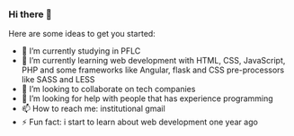 ### Hi there 👋



Here are some ideas to get you started:

- 🔭 I’m currently studying in PFLC
- 🌱 I’m currently learning web development with HTML, CSS, JavaScript, PHP and some frameworks like Angular, flask and CSS pre-processors like SASS and LESS
- 👯 I’m looking to collaborate on tech companies
- 🤔 I’m looking for help with people that has experience programming
- 📫 How to reach me: institutional gmail
- ⚡ Fun fact: i start to learn about web development one year ago

